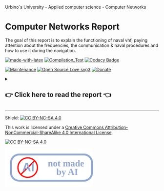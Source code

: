Urbino`s University - Applied computer science - Computer Networks

# Computer Networks Report

The goal of this report is to explain the functioning of naval vhf, paying attention about the frequencies, the communication & naval procedures and how to use it during the navigation. 

[![made-with-latex](https://img.shields.io/badge/Made%20with-LaTeX-1f425f.svg)](https://www.latex-project.org/)
[![Compilation_Test](https://github.com/R0mb0/Naval-VHF-report/actions/workflows/Compilation_Test.yml/badge.svg)](https://github.com/R0mb0/Naval-VHF-report/actions/workflows/Compilation_Test.yml)
[![Codacy Badge](https://app.codacy.com/project/badge/Grade/8c31eddfd7d54b09975c02409015da53)](https://app.codacy.com/gh/R0mb0/Naval-VHF-report/dashboard?utm_source=gh&utm_medium=referral&utm_content=&utm_campaign=Badge_grade)

[![Maintenance](https://img.shields.io/badge/Maintained%3F-yes-green.svg)](https://github.com/R0mb0/Naval-VHF-report)
[![Open Source Love svg3](https://badges.frapsoft.com/os/v3/open-source.svg?v=103)](https://github.com/R0mb0/Naval-VHF-report)
[![Donate](https://img.shields.io/badge/PayPal-Donate%20to%20Author-blue.svg)](http://paypal.me/R0mb0)

<details>
  <summary>

  ## 👉 Click here to read the report 👈
    
  </summary>

  ![1.png](https://github.com/R0mb0/Naval-VHF-report/blob/main/ReadmeImgs/1.png)
![2.png](https://github.com/R0mb0/Naval-VHF-report/blob/main/ReadmeImgs/2.png)
![3.png](https://github.com/R0mb0/Naval-VHF-report/blob/main/ReadmeImgs/3.png)
![4.png](https://github.com/R0mb0/Naval-VHF-report/blob/main/ReadmeImgs/4.png)
![5.png](https://github.com/R0mb0/Naval-VHF-report/blob/main/ReadmeImgs/5.png)
![6.png](https://github.com/R0mb0/Naval-VHF-report/blob/main/ReadmeImgs/6.png)
![7.png](https://github.com/R0mb0/Naval-VHF-report/blob/main/ReadmeImgs/7.png)
![8.png](https://github.com/R0mb0/Naval-VHF-report/blob/main/ReadmeImgs/8.png)
![9.png](https://github.com/R0mb0/Naval-VHF-report/blob/main/ReadmeImgs/9.png)
![10.png](https://github.com/R0mb0/Naval-VHF-report/blob/main/ReadmeImgs/10.png)
![11.png](https://github.com/R0mb0/Naval-VHF-report/blob/main/ReadmeImgs/11.png)
![12.png](https://github.com/R0mb0/Naval-VHF-report/blob/main/ReadmeImgs/12.png)
![13.png](https://github.com/R0mb0/Naval-VHF-report/blob/main/ReadmeImgs/13.png)
![14.png](https://github.com/R0mb0/Naval-VHF-report/blob/main/ReadmeImgs/14.png)
![15.png](https://github.com/R0mb0/Naval-VHF-report/blob/main/ReadmeImgs/15.png)
![16.png](https://github.com/R0mb0/Naval-VHF-report/blob/main/ReadmeImgs/16.png)
![17.png](https://github.com/R0mb0/Naval-VHF-report/blob/main/ReadmeImgs/17.png)
![18.png](https://github.com/R0mb0/Naval-VHF-report/blob/main/ReadmeImgs/18.png)
![19.png](https://github.com/R0mb0/Naval-VHF-report/blob/main/ReadmeImgs/19.png)
![20.png](https://github.com/R0mb0/Naval-VHF-report/blob/main/ReadmeImgs/20.png)
![21.png](https://github.com/R0mb0/Naval-VHF-report/blob/main/ReadmeImgs/21.png)
![22.png](https://github.com/R0mb0/Naval-VHF-report/blob/main/ReadmeImgs/22.png)
![23.png](https://github.com/R0mb0/Naval-VHF-report/blob/main/ReadmeImgs/23.png)
![24.png](https://github.com/R0mb0/Naval-VHF-report/blob/main/ReadmeImgs/24.png)
![25.png](https://github.com/R0mb0/Naval-VHF-report/blob/main/ReadmeImgs/25.png)
![26.png](https://github.com/R0mb0/Naval-VHF-report/blob/main/ReadmeImgs/26.png)
![27.png](https://github.com/R0mb0/Naval-VHF-report/blob/main/ReadmeImgs/27.png)
![28.png](https://github.com/R0mb0/Naval-VHF-report/blob/main/ReadmeImgs/28.png)
![29.png](https://github.com/R0mb0/Naval-VHF-report/blob/main/ReadmeImgs/29.png)
![30.png](https://github.com/R0mb0/Naval-VHF-report/blob/main/ReadmeImgs/30.png)
![31.png](https://github.com/R0mb0/Naval-VHF-report/blob/main/ReadmeImgs/31.png)
![32.png](https://github.com/R0mb0/Naval-VHF-report/blob/main/ReadmeImgs/32.png)
![33.png](https://github.com/R0mb0/Naval-VHF-report/blob/main/ReadmeImgs/33.png)
![34.png](https://github.com/R0mb0/Naval-VHF-report/blob/main/ReadmeImgs/34.png)
![35.png](https://github.com/R0mb0/Naval-VHF-report/blob/main/ReadmeImgs/35.png)
![36.png](https://github.com/R0mb0/Naval-VHF-report/blob/main/ReadmeImgs/36.png)
![37.png](https://github.com/R0mb0/Naval-VHF-report/blob/main/ReadmeImgs/37.png)
![38.png](https://github.com/R0mb0/Naval-VHF-report/blob/main/ReadmeImgs/38.png)
![39.png](https://github.com/R0mb0/Naval-VHF-report/blob/main/ReadmeImgs/39.png)
![40.png](https://github.com/R0mb0/Naval-VHF-report/blob/main/ReadmeImgs/40.png)
![41.png](https://github.com/R0mb0/Naval-VHF-report/blob/main/ReadmeImgs/41.png)
![42.png](https://github.com/R0mb0/Naval-VHF-report/blob/main/ReadmeImgs/42.png)
![43.png](https://github.com/R0mb0/Naval-VHF-report/blob/main/ReadmeImgs/43.png)
![44.png](https://github.com/R0mb0/Naval-VHF-report/blob/main/ReadmeImgs/44.png)
![45.png](https://github.com/R0mb0/Naval-VHF-report/blob/main/ReadmeImgs/45.png)
![46.png](https://github.com/R0mb0/Naval-VHF-report/blob/main/ReadmeImgs/46.png)
![47.png](https://github.com/R0mb0/Naval-VHF-report/blob/main/ReadmeImgs/47.png)
![48.png](https://github.com/R0mb0/Naval-VHF-report/blob/main/ReadmeImgs/48.png)
![49.png](https://github.com/R0mb0/Naval-VHF-report/blob/main/ReadmeImgs/49.png)
![50.png](https://github.com/R0mb0/Naval-VHF-report/blob/main/ReadmeImgs/50.png)
![51.png](https://github.com/R0mb0/Naval-VHF-report/blob/main/ReadmeImgs/51.png)
![52.png](https://github.com/R0mb0/Naval-VHF-report/blob/main/ReadmeImgs/52.png)
![53.png](https://github.com/R0mb0/Naval-VHF-report/blob/main/ReadmeImgs/53.png)
![54.png](https://github.com/R0mb0/Naval-VHF-report/blob/main/ReadmeImgs/54.png)
![55.png](https://github.com/R0mb0/Naval-VHF-report/blob/main/ReadmeImgs/55.png)
![56.png](https://github.com/R0mb0/Naval-VHF-report/blob/main/ReadmeImgs/56.png)
![57.png](https://github.com/R0mb0/Naval-VHF-report/blob/main/ReadmeImgs/57.png)
![58.png](https://github.com/R0mb0/Naval-VHF-report/blob/main/ReadmeImgs/58.png)
![59.png](https://github.com/R0mb0/Naval-VHF-report/blob/main/ReadmeImgs/59.png)
![60.png](https://github.com/R0mb0/Naval-VHF-report/blob/main/ReadmeImgs/60.png)
![61.png](https://github.com/R0mb0/Naval-VHF-report/blob/main/ReadmeImgs/61.png)
![62.png](https://github.com/R0mb0/Naval-VHF-report/blob/main/ReadmeImgs/62.png)
![63.png](https://github.com/R0mb0/Naval-VHF-report/blob/main/ReadmeImgs/63.png)
![64.png](https://github.com/R0mb0/Naval-VHF-report/blob/main/ReadmeImgs/64.png)
![65.png](https://github.com/R0mb0/Naval-VHF-report/blob/main/ReadmeImgs/65.png)
![66.png](https://github.com/R0mb0/Naval-VHF-report/blob/main/ReadmeImgs/66.png)
![67.png](https://github.com/R0mb0/Naval-VHF-report/blob/main/ReadmeImgs/67.png)
![68.png](https://github.com/R0mb0/Naval-VHF-report/blob/main/ReadmeImgs/68.png)
![69.png](https://github.com/R0mb0/Naval-VHF-report/blob/main/ReadmeImgs/69.png)
![70.png](https://github.com/R0mb0/Naval-VHF-report/blob/main/ReadmeImgs/70.png)
![71.png](https://github.com/R0mb0/Naval-VHF-report/blob/main/ReadmeImgs/71.png)
![72.png](https://github.com/R0mb0/Naval-VHF-report/blob/main/ReadmeImgs/72.png)
![73.png](https://github.com/R0mb0/Naval-VHF-report/blob/main/ReadmeImgs/73.png)
![74.png](https://github.com/R0mb0/Naval-VHF-report/blob/main/ReadmeImgs/74.png)
![75.png](https://github.com/R0mb0/Naval-VHF-report/blob/main/ReadmeImgs/75.png)
![76.png](https://github.com/R0mb0/Naval-VHF-report/blob/main/ReadmeImgs/76.png)
![77.png](https://github.com/R0mb0/Naval-VHF-report/blob/main/ReadmeImgs/77.png)
![78.png](https://github.com/R0mb0/Naval-VHF-report/blob/main/ReadmeImgs/78.png)
![79.png](https://github.com/R0mb0/Naval-VHF-report/blob/main/ReadmeImgs/79.png)
![80.png](https://github.com/R0mb0/Naval-VHF-report/blob/main/ReadmeImgs/80.png)
![81.png](https://github.com/R0mb0/Naval-VHF-report/blob/main/ReadmeImgs/81.png)
![82.png](https://github.com/R0mb0/Naval-VHF-report/blob/main/ReadmeImgs/82.png)
![83.png](https://github.com/R0mb0/Naval-VHF-report/blob/main/ReadmeImgs/83.png)
![84.png](https://github.com/R0mb0/Naval-VHF-report/blob/main/ReadmeImgs/84.png)
![85.png](https://github.com/R0mb0/Naval-VHF-report/blob/main/ReadmeImgs/85.png)
![86.png](https://github.com/R0mb0/Naval-VHF-report/blob/main/ReadmeImgs/86.png)
![87.png](https://github.com/R0mb0/Naval-VHF-report/blob/main/ReadmeImgs/87.png)
![88.png](https://github.com/R0mb0/Naval-VHF-report/blob/main/ReadmeImgs/88.png)
![89.png](https://github.com/R0mb0/Naval-VHF-report/blob/main/ReadmeImgs/89.png)
  
</details>

---

Shield: [![CC BY-NC-SA 4.0][cc-by-nc-sa-shield]][cc-by-nc-sa]

This work is licensed under a
[Creative Commons Attribution-NonCommercial-ShareAlike 4.0 International License][cc-by-nc-sa].

[![CC BY-NC-SA 4.0][cc-by-nc-sa-image]][cc-by-nc-sa]

[cc-by-nc-sa]: http://creativecommons.org/licenses/by-nc-sa/4.0/
[cc-by-nc-sa-image]: https://licensebuttons.net/l/by-nc-sa/4.0/88x31.png
[cc-by-nc-sa-shield]: https://img.shields.io/badge/License-CC%20BY--NC--SA%204.0-lightgrey.svg

  <picture>
    <source media="(prefers-color-scheme: dark)"srcset="https://github.com/R0mb0/Not_made_by_AI/blob/main/Badge/SVG/NotMadeByAIDark.svg">
    <source media="(prefers-color-scheme: light)"srcset="https://github.com/R0mb0/Not_made_by_AI/blob/main/Badge/SVG/NotMadeByAILight.svg">
    <img alt="Not made by AI" src="https://github.com/R0mb0/Not_made_by_AI/blob/main/Badge/SVG/NotMadeByAIDefault.svg">
  </picture>
